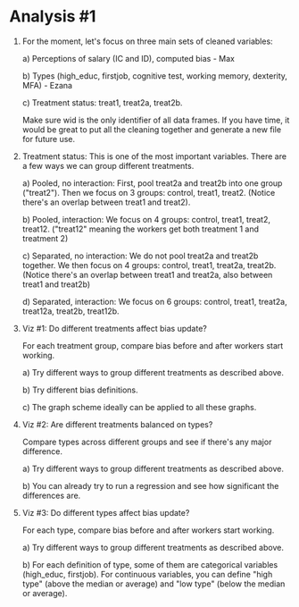 # Analysis #1

1. For the moment, let's focus on three main sets of cleaned variables:

   a) Perceptions of salary (IC and ID), computed bias - Max

   b) Types (high_educ, firstjob, cognitive test, working memory, dexterity, MFA)  - Ezana

   c) Treatment status: treat1, treat2a, treat2b. 

   Make sure wid is the only identifier of all data frames. If you have time, it would be great to put all the cleaning together and generate a new file for future use. 

   

2. Treatment status: This is one of the most important variables. There are a few ways we can group different treatments. 

   a) Pooled, no interaction: First, pool treat2a and treat2b into one group ("treat2"). Then we focus on 3 groups: control, treat1, treat2. (Notice there's an overlap between treat1 and treat2).

   b) Pooled, interaction: We focus on 4 groups: control, treat1, treat2, treat12. ("treat12" meaning the workers get both treatment 1 and treatment 2)

   c) Separated, no interaction: We do not pool treat2a and treat2b together. We then focus on 4 groups: control, treat1, treat2a, treat2b. (Notice there's an overlap between treat1 and treat2a, also between treat1 and treat2b)

   d)  Separated, interaction: We focus on 6 groups: control, treat1, treat2a, treat12a, treat2b, treat12b. 

   

3. Viz #1: Do different treatments affect bias update?

   For each treatment group, compare bias before and after workers start working. 

   a) Try different ways to group different treatments as described above.

   b) Try different bias definitions.

   c) The graph scheme ideally can be applied to all these graphs.

   

4. Viz #2: Are different treatments balanced on types?

   Compare types across different groups and see if there's any major difference. 

   a) Try different ways to group different treatments as described above.

   b) You can already try to run a regression and see how significant the differences are.

   

5. Viz #3: Do different types affect bias update?

   For each type, compare bias before and after workers start working.

   a) Try different ways to group different treatments as described above.

   b) For each definition of type, some of them are categorical variables (high_educ, firstjob). For continuous variables, you can define "high type" (above the median or average) and "low type" (below the median or average). 
